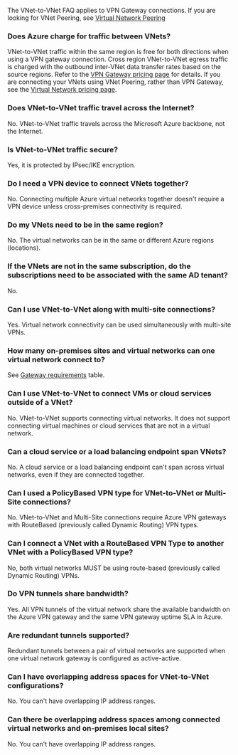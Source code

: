 The VNet-to-VNet FAQ applies to VPN Gateway connections. If you are looking for VNet Peering, see [Virtual Network Peering](../articles/virtual-network/virtual-network-peering-overview.md)

### Does Azure charge for traffic between VNets?

VNet-to-VNet traffic within the same region is free for both directions when using a VPN gateway connection. Cross region VNet-to-VNet egress traffic is charged with the outbound inter-VNet data transfer rates based on the source regions. Refer to the [VPN Gateway pricing page](https://azure.microsoft.com/pricing/details/vpn-gateway/) for details. If you are connecting your VNets using VNet Peering, rather than VPN Gateway, see the [Virtual Network pricing page](https://azure.microsoft.com/pricing/details/virtual-network/).

### Does VNet-to-VNet traffic travel across the Internet?

No. VNet-to-VNet traffic travels across the Microsoft Azure backbone, not the Internet.

### Is VNet-to-VNet traffic secure?

Yes, it is protected by IPsec/IKE encryption.

### Do I need a VPN device to connect VNets together?

No. Connecting multiple Azure virtual networks together doesn't require a VPN device unless cross-premises connectivity is required.

### Do my VNets need to be in the same region?

No. The virtual networks can be in the same or different Azure regions (locations).

### If the VNets are not in the same subscription, do the subscriptions need to be associated with the same AD tenant?

No.

### Can I use VNet-to-VNet along with multi-site connections?

Yes. Virtual network connectivity can be used simultaneously with multi-site VPNs.

### How many on-premises sites and virtual networks can one virtual network connect to?

See [Gateway requirements](../articles/vpn-gateway/vpn-gateway-about-vpn-gateway-settings.md#requirements) table.

### Can I use VNet-to-VNet to connect VMs or cloud services outside of a VNet?

No. VNet-to-VNet supports connecting virtual networks. It does not support connecting virtual machines or cloud services that are not in a virtual network.

### Can a cloud service or a load balancing endpoint span VNets?

No. A cloud service or a load balancing endpoint can't span across virtual networks, even if they are connected together.

### Can I used a PolicyBased VPN type for VNet-to-VNet or Multi-Site connections?

No. VNet-to-VNet and Multi-Site connections require Azure VPN gateways with RouteBased (previously called Dynamic Routing) VPN types.

### Can I connect a VNet with a RouteBased VPN Type to another VNet with a PolicyBased VPN type?

No, both virtual networks MUST be using route-based (previously called Dynamic Routing) VPNs.

### Do VPN tunnels share bandwidth?

Yes. All VPN tunnels of the virtual network share the available bandwidth on the Azure VPN gateway and the same VPN gateway uptime SLA in Azure.

### Are redundant tunnels supported?

Redundant tunnels between a pair of virtual networks are supported when one virtual network gateway is configured as active-active.

### Can I have overlapping address spaces for VNet-to-VNet configurations?

No. You can't have overlapping IP address ranges.

### Can there be overlapping address spaces among connected virtual networks and on-premises local sites?

No. You can't have overlapping IP address ranges.




